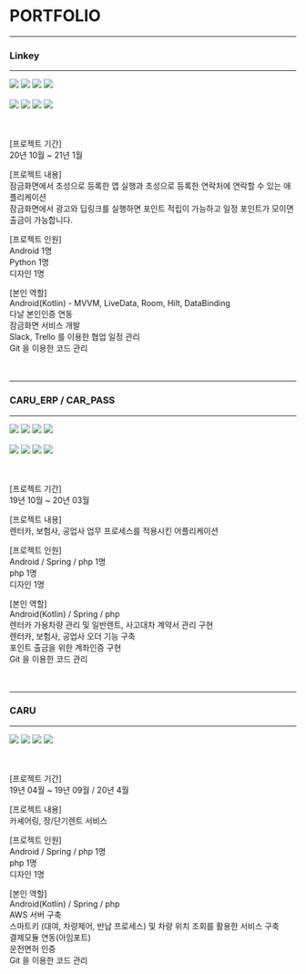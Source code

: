 <h1>PORTFOLIO</h1>
<hr>
<h3>Linkey</h3>
<hr>
<div>
  <img src="https://user-images.githubusercontent.com/38749700/172536742-0211e2f7-dd2c-4b9c-91ec-f4d9deb547e7.jpg/>
</div>
<br><br>

[프로젝트 기간] <br>
21년 4월 ~ 21년 9월 <br>

[프로젝트 내용] <br>
잠금화면에서 초성으로 등록한 앱 실행과 초성으로 등록한 연락처에 연락할 수 있는 애플리케이션<br>
잠금화면에서 광고와 딥링크를 실행하면 포인트 적립이 가능하고 일정 포인트가 모이면 출금이 가능합니다.

[프로젝트 인원] <br>
Android 1명 <br>
Ios 2명 <br>
Spring 1명 <br>
디자인 2명 <br>

[본인 역할] <br>
Android(Kotlin) - MVVM, Coroutine,LiveData, Room, Koin, DataBinding <br>
다날 본인인증 연동 <br>
잠금화면 서비스 개발 <br>
Slack, Trello 를 이용한 협업 일정 관리 <br>
Git 을 이용한 코드 관리 <br><br><br>

<hr>
<h3>ScreenTok</h3>
<hr>
<div>
  <img src="https://user-images.githubusercontent.com/38749700/106392836-0f716280-6437-11eb-906c-827004fa5d15.jpg"/>
  <img src="https://user-images.githubusercontent.com/38749700/106392840-15674380-6437-11eb-92d5-048ac1679afa.jpg"/>
  <img src="https://user-images.githubusercontent.com/38749700/106392844-1ac48e00-6437-11eb-959e-7a1307988ae7.jpg"/>
  <img src="https://user-images.githubusercontent.com/38749700/106392849-1f894200-6437-11eb-9178-6467ac6b6fd5.jpg"/>
</div>
<br>
<div>
  <img src="https://user-images.githubusercontent.com/38749700/106392855-231cc900-6437-11eb-8ec5-52a528286e27.jpg"/>
  <img src="https://user-images.githubusercontent.com/38749700/106392859-2617b980-6437-11eb-8927-dd15b03604ec.jpg"/>
  <img src="https://user-images.githubusercontent.com/38749700/106392862-29ab4080-6437-11eb-8133-c2e7895228a1.jpg"/>
  <img src="https://user-images.githubusercontent.com/38749700/106392864-2ca63100-6437-11eb-99f7-492689624a9c.jpg"/>
</div>
<br><br>

[프로젝트 기간] <br>
20년 10월 ~ 21년 1월 <br>

[프로젝트 내용] <br>
잠금화면에서 초성으로 등록한 앱 실행과 초성으로 등록한 연락처에 연락할 수 있는 애플리케이션<br>
잠금화면에서 광고와 딥링크를 실행하면 포인트 적립이 가능하고 일정 포인트가 모이면 출금이 가능합니다.

[프로젝트 인원] <br>
Android 1명 <br>
Python 1명 <br>
디자인 1명 <br>

[본인 역할] <br>
Android(Kotlin) - MVVM, LiveData, Room, Hilt, DataBinding <br>
다날 본인인증 연동 <br>
잠금화면 서비스 개발 <br>
Slack, Trello 를 이용한 협업 일정 관리 <br>
Git 을 이용한 코드 관리 <br><br><br>

<hr>
<h3>CARU_ERP / CAR_PASS </h3>
<hr>
<div>
  <img src="https://user-images.githubusercontent.com/38749700/106390751-39be2280-642d-11eb-8e61-0ab3aa87b79e.PNG"/>
  <img src="https://user-images.githubusercontent.com/38749700/106390755-3e82d680-642d-11eb-9acd-70495897cf0a.PNG"/>
  <img src="https://user-images.githubusercontent.com/38749700/106390758-43e02100-642d-11eb-9353-897f1c9b8e7c.PNG"/>
  <img src="https://user-images.githubusercontent.com/38749700/106390760-46db1180-642d-11eb-9d22-2ae52a142a38.PNG"/>
</div>
<br>
<div>
  <img src="https://user-images.githubusercontent.com/38749700/106391254-c833a380-642f-11eb-9fa9-cbd660557ab1.png"/>
  <img src="https://user-images.githubusercontent.com/38749700/106391260-cc5fc100-642f-11eb-80b8-0c09a9bf2e21.PNG"/>
  <img src="https://user-images.githubusercontent.com/38749700/106391266-d08bde80-642f-11eb-9698-6c791e4d2346.PNG"/>
  <img src="https://user-images.githubusercontent.com/38749700/106391267-d41f6580-642f-11eb-8d10-32d6bcb67ed4.PNG"/>
</div>
<br><br>

[프로젝트 기간] <br>
19년 10월 ~ 20년 03월 <br>

[프로젝트 내용] <br>
렌터카, 보험사, 공업사 업무 프로세스를 적용시킨 어플리케이션 <br>

[프로젝트 인원] <br>
Android / Spring / php 1명 <br>
php 1명 <br>
디자인 1명 <br>

[본인 역할] <br>
Android(Kotlin) / Spring / php <br>
렌터카 가용차량 관리 및 일반렌트, 사고대차 계약서 관리 구현<br>
렌터카, 보험사, 공업사 오더 기능 구축 <br>
포인트 출금을 위한 계좌인증 구현 <br>
Git 을 이용한 코드 관리 <br><br><br>

<hr>
<h3>CARU</h3>
<hr>
<div>
  <img src="https://user-images.githubusercontent.com/38749700/106388396-b519d700-6421-11eb-8e39-dc3c1efff1c0.jpg"/>
  <img src="https://user-images.githubusercontent.com/38749700/106388450-e98d9300-6421-11eb-88f5-2e610aa6e9de.png"/>
  <img src="https://user-images.githubusercontent.com/38749700/106388459-f316fb00-6421-11eb-9604-bdccc92616e8.png"/>
  <img src="https://user-images.githubusercontent.com/38749700/106388467-f7431880-6421-11eb-906b-35cf1dbb8c10.png"/>
</div>
<br><br>
 
[프로젝트 기간] <br>
19년 04월 ~ 19년 09월 / 20년 4월 <br>

[프로젝트 내용] <br>
카셰어링, 장/단기렌트 서비스 <br>

[프로젝트 인원] <br>
Android / Spring / php 1명 <br>
php 1명 <br>
디자인 1명 <br>

[본인 역할] <br>
Android(Kotlin) / Spring / php <br>
AWS 서버 구축 <br>
스마트키 (대여, 차량제어, 반납 프로세스) 및 차량 위치 조회를 활용한 서비스 구축<br>
결제모듈 연동(아임포트)<br>
운전면허 인증 <br>
Git 을 이용한 코드 관리 <br>
